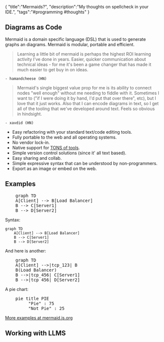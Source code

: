<steelsky>
{
    "title":"Mermaids?",
    "description":"My thoughts on spellcheck in your IDE.",
    "tags":"#programming #thoughts"
}
</steelsky>

## Diagrams as Code

Mermaid is a domain specific language (DSL) that is used to generate graphs an diagrams. Mermaid is modular, portable and efficient. 

> Learning a little bit of mermaid is perhaps the highest ROI learning activity I've done in years. Easier, quicker communication about technical ideas - for me it's been a game changer that has made it much easier to get buy in on ideas.

    - hamandcheese (HN)

> Mermaid's single biggest value prop for me is its ability to connect nodes "well enough" without me needing to fiddle with it. Sometimes I want to ("if I were doing it by hand, I'd put that over there", etc), but I love that it just works. Also that I can encode diagrams in text, so I get all of the tooling that we've developed around text. Feels so obvious in hindsight.

    - xavdid (HN)

- Easy refactoring with your standard text/code editing tools. 
- Fully portable to the web and all operating systems.
- No vendor lock-in.
- Native support for [TONS of tools](https://mermaid.js.org/ecosystem/integrations.html).
- Simple version control solutions (since it' all text based).
- Easy sharing and collab.
- Simple expressive syntax that can be understood by non-programmers.
- Export as an image or embed on the web.



## Examples

<pre class="mermaid">
    graph TD 
    A[Client] --> B[Load Balancer] 
    B --> C[Server1] 
    B --> D[Server2]
</pre>

Syntax:
```
graph TD 
    A[Client] --> B[Load Balancer] 
    B --> C[Server1] 
    B --> D[Server2]
```

And here is another:
<pre class="mermaid">
    graph TD 
    A[Client] -->|tcp_123| B
    B(Load Balancer) 
    B -->|tcp_456| C[Server1] 
    B -->|tcp_456| D[Server2]
</pre>

A pie chart:
<pre class="mermaid">
    pie title PIE
         "Pie" : 75
         "Not Pie" : 25
</pre>

[More examples at mermaid.js.org](https://mermaid.js.org/syntax/examples.html)

## Working with LLMS


<script type="module">
      import mermaid from 'https://cdn.jsdelivr.net/npm/mermaid@10/dist/mermaid.esm.min.mjs';
      mermaid.initialize({ startOnLoad: true });
</script>
